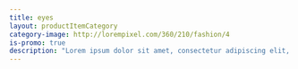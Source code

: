 ```yaml
---
title: eyes
layout: productItemCategory
category-image: http://lorempixel.com/360/210/fashion/4
is-promo: true
description: "Lorem ipsum dolor sit amet, consectetur adipiscing elit, sed do eiusmod tempor incididunt ut labore et dolore magna aliqua."
---
```

